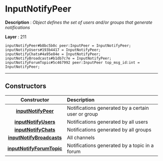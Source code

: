 # InputNotifyPeer

**Description** : *Object defines the set of users and/or groups that generate notifications*

**Layer** : 211

```tl
inputNotifyPeer#b8bc5b0c peer:InputPeer = InputNotifyPeer;
inputNotifyUsers#193b4417 = InputNotifyPeer;
inputNotifyChats#4a95e84e = InputNotifyPeer;
inputNotifyBroadcasts#b1db7c7e = InputNotifyPeer;
inputNotifyForumTopic#5c467992 peer:InputPeer top_msg_id:int = InputNotifyPeer;
```

---

## Constructors

| Constructor | Description |
| :---: | :--- |
| [**inputNotifyPeer**](constructor/inputNotifyPeer) | Notifications generated by a certain user or group |
| [**inputNotifyUsers**](constructor/inputNotifyUsers) | Notifications generated by all users |
| [**inputNotifyChats**](constructor/inputNotifyChats) | Notifications generated by all groups |
| [**inputNotifyBroadcasts**](constructor/inputNotifyBroadcasts) | All channels |
| [**inputNotifyForumTopic**](constructor/inputNotifyForumTopic) | Notifications generated by a topic in a forum |